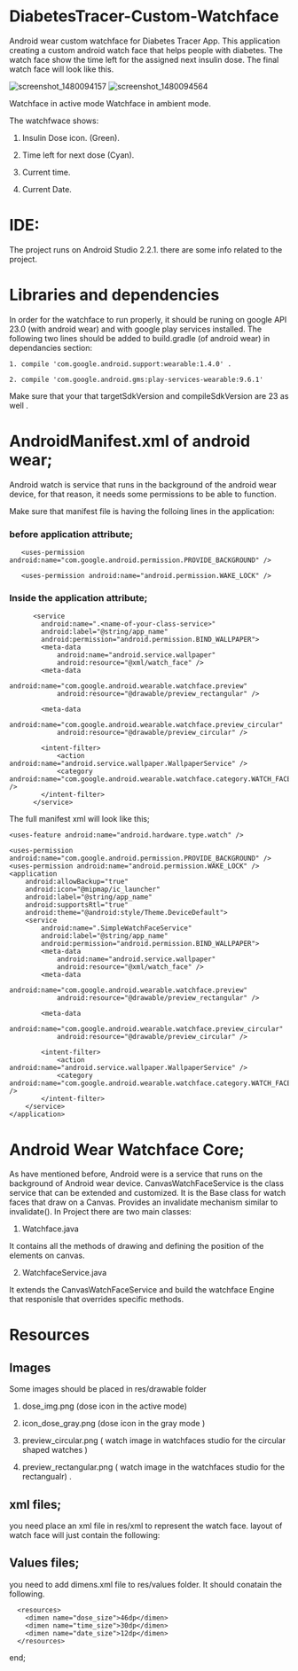 # DiabetesTracer-Custom-Watchface
Android wear custom watchface for Diabetes Tracer App. 
This application creating a custom android watch face that helps people with diabetes. The watch face show the time left for the assigned next insulin dose. 
The final watch face will look like this. 

![screenshot_1480094157](https://cloud.githubusercontent.com/assets/4669285/20643861/d824843a-b41b-11e6-9aed-cff36381eef0.png) 
![screenshot_1480094564](https://cloud.githubusercontent.com/assets/4669285/20643862/d824c274-b41b-11e6-8240-4fcc5a0cbab4.png)

 Watchface in active mode                                                        Watchface in ambient mode. 
 
The watchfwace shows: 

1. Insulin Dose icon. (Green). 

2. Time left for next dose (Cyan). 

3. Current time. 

4. Current Date.


# IDE: 
The project runs on Android Studio 2.2.1. there are some info related to the project.

# Libraries and dependencies
In order for the watchface to run properly, it should be runing on google API 23.0 (with android wear) and with google play services installed. 
The following two lines should be added to build.gradle (of android wear) in dependancies section: 

    1. compile 'com.google.android.support:wearable:1.4.0' .
    
    2. compile 'com.google.android.gms:play-services-wearable:9.6.1'
    
Make sure that your that  targetSdkVersion and compileSdkVersion are 23 as well . 

# AndroidManifest.xml of android wear; 
Android watch is service that runs in the background of the android wear device, for that reason, it needs some permissions to be able to function. 

Make sure that manifest file is having the folloing lines in the application: 
### before application attribute;

       <uses-permission android:name="com.google.android.permission.PROVIDE_BACKGROUND" />
       
       <uses-permission android:name="android.permission.WAKE_LOCK" />
       
### Inside the application attribute; 
  
          <service
            android:name=".<name-of-your-class-service>"
            android:label="@string/app_name"
            android:permission="android.permission.BIND_WALLPAPER">
            <meta-data
                android:name="android.service.wallpaper"
                android:resource="@xml/watch_face" />
            <meta-data
                android:name="com.google.android.wearable.watchface.preview"
                android:resource="@drawable/preview_rectangular" />

            <meta-data
                android:name="com.google.android.wearable.watchface.preview_circular"
                android:resource="@drawable/preview_circular" />

            <intent-filter>
                <action android:name="android.service.wallpaper.WallpaperService" />
                <category android:name="com.google.android.wearable.watchface.category.WATCH_FACE" />
            </intent-filter>
          </service>

The full manifest xml will look like this; 

<manifest xmlns:android="http://schemas.android.com/apk/res/android"
    package="com.example.omar.watchexample">

    <uses-feature android:name="android.hardware.type.watch" />

    <uses-permission android:name="com.google.android.permission.PROVIDE_BACKGROUND" />
    <uses-permission android:name="android.permission.WAKE_LOCK" />
    <application
        android:allowBackup="true"
        android:icon="@mipmap/ic_launcher"
        android:label="@string/app_name"
        android:supportsRtl="true"
        android:theme="@android:style/Theme.DeviceDefault">
        <service
            android:name=".SimpleWatchFaceService"
            android:label="@string/app_name"
            android:permission="android.permission.BIND_WALLPAPER">
            <meta-data
                android:name="android.service.wallpaper"
                android:resource="@xml/watch_face" />
            <meta-data
                android:name="com.google.android.wearable.watchface.preview"
                android:resource="@drawable/preview_rectangular" />

            <meta-data
                android:name="com.google.android.wearable.watchface.preview_circular"
                android:resource="@drawable/preview_circular" />

            <intent-filter>
                <action android:name="android.service.wallpaper.WallpaperService" />
                <category android:name="com.google.android.wearable.watchface.category.WATCH_FACE" />
            </intent-filter>
        </service>
    </application>


</manifest>

# Android Wear Watchface Core; 
As have mentioned before, Android were is a service that runs on the background of Android wear device.
CanvasWatchFaceService is the class service that can be extended and customized. 
It is the Base class for watch faces that draw on a Canvas. Provides an invalidate mechanism similar to invalidate().
In Project there are two main classes: 

1. Watchface.java 

  It contains all the methods of drawing and defining the position of the elements on canvas.
  
2. WatchfaceService.java 

  It extends the CanvasWatchFaceService and build the watchface Engine that responisle that overrides specific methods.

# Resources
## Images
Some images should be placed in res/drawable folder
1. dose_img.png (dose icon in the active mode) 

2. icon_dose_gray.png (dose icon in the gray mode ) 

3. preview_circular.png ( watch image in watchfaces studio for the circular shaped watches ) 

4. preview_rectangular.png ( watch image in the watchfaces studio for the rectangualr) . 

## xml files; 
you need place an xml file in res/xml to represent the watch face. layout of watch face will just contain the following: 

<?xml version="1.0" encoding="UTF-8"?>   <wallpaper />

## Values files;  
  you need to add dimens.xml file to res/values folder. It should conatain the following.
  
  
  
      <resources>
        <dimen name="dose_size">46dp</dimen>
        <dimen name="time_size">30dp</dimen>
        <dimen name="date_size">12dp</dimen>
      </resources>

end; 

 


